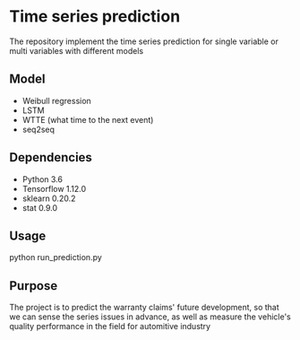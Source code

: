 # Time series prediction

The repository implement the time series prediction for single variable or multi variables with different models

## Model
- Weibull regression
- LSTM
- WTTE (what time to the next event)
- seq2seq

## Dependencies
- Python 3.6
- Tensorflow 1.12.0
- sklearn 0.20.2
- stat 0.9.0

## Usage
python run_prediction.py

## Purpose
The project is to predict the warranty claims' future development, so that we can sense the series issues in advance, as well as measure the vehicle's quality performance in the field for automitive industry

